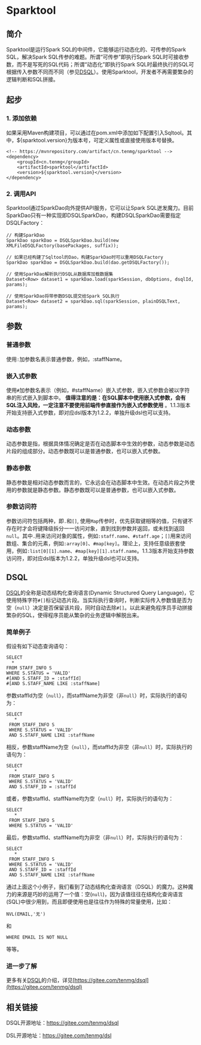 # Sparktool
## 简介

Sparktool是运行Spark SQL的中间件，它能够运行动态化的、可传参的Spark SQL，解决Spark SQL传参的难题。所谓“可传参”即执行Spark SQL时可接收参数，而不是写死的SQL代码；所谓“动态化”即执行Spark SQL时最终执行的SQL可根据传入参数不同而不同（参见[DSQL](https://gitee.com/tenmg/dsql)）。使用Sparktool，开发者不再需要繁杂的逻辑判断和SQL拼接。

## 起步

### 1. 添加依赖

如果采用Maven构建项目，可以通过在pom.xml中添加如下配置引入Sqltool。其中，${sparktool.version}为版本号，可定义属性或直接使用版本号替换。

```
<!-- https://mvnrepository.com/artifact/cn.tenmg/sparktool -->
<dependency>
    <groupId>cn.tenmg</groupId>
    <artifactId>sparktool</artifactId>
    <version>${sparktool.version}</version>
</dependency>
```
### 2. 调用API

Sparktool通过SparkDao向外提供API服务，它可以让Spark SQL迸发魔力。目前SparkDao只有一种实现即DSQLSparkDao，构建DSQLSparkDao需要指定DSQLFactory：

```
// 构建SparkDao
SparkDao sparkDao = DSQLSparkDao.build(new XMLFileDSQLFactory(basePackages, suffix));

// 如果已经构建了Sqltool的Dao，构建SparkDao时可以重用DSQLFactory
SparkDao sparkDao = DSQLSparkDao.build(dao.getDSQLFactory());

// 使用SparkDao解析执行DSQL从数据库加载数据集
Dataset<Row> dataset1 = sparkDao.load(sparkSession, dbOptions, dsqlId, params);

// 使用SparkDao将带参数DSQL提交给Spark SQL执行
Dataset<Row> dataset2 = sparkDao.sql(sparkSession, plainDSQLText, params);
```

## 参数

### 普通参数

使用`:`加参数名表示普通参数，例如，:staffName。

### 嵌入式参数

使用`#`加参数名表示（例如，#staffName）嵌入式参数，嵌入式参数会被以字符串的形式嵌入到脚本中。 **值得注意的是：在SQL脚本中使用嵌入式参数，会有SQL注入风险，一定注意不要使用前端传参直接作为嵌入式参数使用** 。1.1.3版本开始支持嵌入式参数，即对应dsl版本为1.2.2，单独升级dsl也可以支持。

### 动态参数

动态参数是指，根据具体情况确定是否在动态脚本中生效的参数，动态参数是动态片段的组成部分。动态参数既可以是普通参数，也可以嵌入式参数。

### 静态参数

静态参数是相对动态参数而言的，它永远会在动态脚本中生效。在动态片段之外使用的参数就是静态参数。静态参数既可以是普通参数，也可以嵌入式参数。

### 参数访问符

参数访问符包括两种，即`.`和`[]`, 使用`Map`传参时，优先获取键相等的值，只有键不存在时才会将键降级拆分一一访问对象，直到找到参数并返回，或未找到返回`null`。其中`.`用来访问对象的属性，例如`:staff.name`、`#staff.age`；`[]`用来访问数组、集合的元素，例如`:array[0]`、`#map[key]`。理论上，支持任意级嵌套使用，例如`:list[0][1].name`、`#map[key][1].staff.name`。1.1.3版本开始支持参数访问符，即对应dsl版本为1.2.2，单独升级dsl也可以支持。

## DSQL

[DSQL](https://gitee.com/tenmg/dsql)的全称是动态结构化查询语言(Dynamic Structured Query Language)，它使用特殊字符`#[]`标记动态片段。当实际执行查询时，判断实际传入参数值是否为空（`null`）决定是否保留该片段，同时自动去除`#[]`。以此来避免程序员手动拼接繁杂的SQL，使得程序员能从繁杂的业务逻辑中解脱出来。

### 简单例子

假设有如下动态查询语句：

```
SELECT
  *
FROM STAFF_INFO S
WHERE S.STATUS = 'VALID'
#[AND S.STAFF_ID = :staffId]
#[AND S.STAFF_NAME LIKE :staffName]
```

参数staffId为空（`null`），而staffName为非空（非`null`）时，实际执行的语句为：

```
SELECT
   *
 FROM STAFF_INFO S
 WHERE S.STATUS = 'VALID'
 AND S.STAFF_NAME LIKE :staffName
```

相反，参数staffName为空（`null`），而staffId为非空（非`null`）时，实际执行的语句为：


```
SELECT
   *
 FROM STAFF_INFO S
 WHERE S.STATUS = 'VALID'
 AND S.STAFF_ID = :staffId
```

或者，参数staffId、staffName均为空（`null`）时，实际执行的语句为：

```
SELECT
   *
 FROM STAFF_INFO S
 WHERE S.STATUS = 'VALID'
```

最后，参数staffId、staffName均为非空（非`null`）时，实际执行的语句为：

```
SELECT
   *
 FROM STAFF_INFO S
 WHERE S.STATUS = 'VALID'
 AND S.STAFF_ID = :staffId
 AND S.STAFF_NAME LIKE :staffName
```

通过上面这个小例子，我们看到了动态结构化查询语言（DSQL）的魔力。这种魔力的来源是巧妙的运用了一个值：空(`null`)，因为该值往往在结构化查询语言(SQL)中很少用到，而且即便使用也是往往作为特殊的常量使用，比如：
```
NVL(EMAIL,'无')
```
和
```
WHERE EMAIL IS NOT NULL
```
等等。

### 进一步了解

更多有关[DSQL](https://gitee.com/tenmg/dsql)的介绍，详见[https://gitee.com/tenmg/dsql](https://gitee.com/tenmg/dsql)

## 相关链接

DSQL开源地址：https://gitee.com/tenmg/dsql

DSL开源地址：https://gitee.com/tenmg/dsl